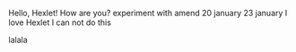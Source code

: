 Hello, Hexlet! How are you?
experiment with amend
20 january
23 january
I love Hexlet
I can not do this

lalala
